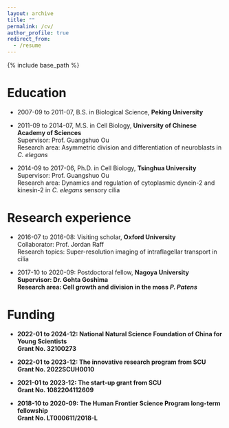 ```yaml
---
layout: archive
title: ""
permalink: /cv/
author_profile: true
redirect_from:
  - /resume
---
```


{% include base_path %}

Education
======
* 2007-09 to 2011-07, B.S. in Biological Science, <b>Peking University</b> <br>

* 2011-09 to 2014-07, M.S. in Cell Biology, <b>University of Chinese Academy of Sciences </b><br>
  Supervisor: Prof. Guangshuo Ou <br>
  Research area: Asymmetric division and differentiation of neuroblasts in <I>C. elegans</i>

* 2014-09 to 2017-06, Ph.D. in Cell Biology, <b>Tsinghua University</b> <br>
  Supervisor: Prof. Guangshuo Ou <br>
  Research area: Dynamics and regulation of cytoplasmic dynein-2 and kinesin-2 in <I>C. elegans</i> sensory cilia

Research experience
======
* 2016-07 to 2016-08: Visiting scholar, <b>Oxford University</b> <br>
  Collaborator: Prof. Jordan Raff <br>
  Research topics: Super-resolution imaging of intraflagellar transport in cilia

* 2017-10 to 2020-09: Postdoctoral fellow, <b>Nagoya University<b> <br>
  Supervisor: Dr. Gohta Goshima <br>
  Research area: Cell growth and division in the moss <i>P. Patens</i>

Funding
======
* 2022-01 to 2024-12: National Natural Science Foundation of China for Young Scientists <br>
  Grant No. 32100273

* 2022-01 to 2023-12: The innovative research program from SCU <br>
  Grant No. 2022SCUH0010

* 2021-01 to 2023-12: The start-up grant from SCU <br>
  Grant No. 1082204112609

* 2018-10 to 2020-09: The Human Frontier Science Program long-term fellowship <br>
  Grant No. LT000611/2018-L


  

